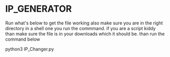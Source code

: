 # IP_GENERATOR

Run what's below to get the file working
also make sure you are in the right directory in a shell one you run the commmand.
if you are a script kiddy than make sure the file is in your downloads which it should be. than run the command below

python3 IP_Changer.py
